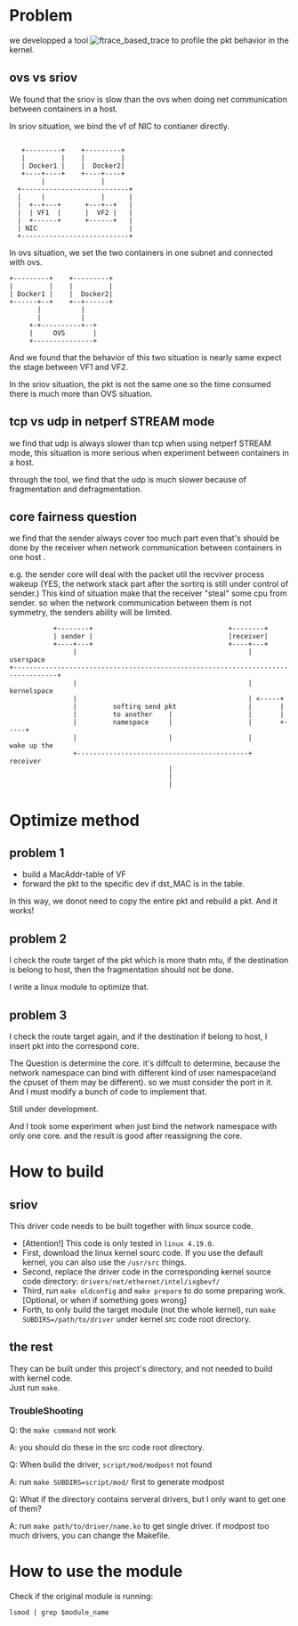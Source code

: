 # Problem 

we developped a tool ![ftrace_based_trace](https://gitlab.com/plehdeen/ftrace_baesd_trace) to profile the pkt behavior in the kernel.

## ovs vs sriov

We found that the sriov is slow than the ovs when doing net communication between containers in a host.

In sriov situation, we bind the vf of NIC to contianer directly.


```

   +---------+    +---------+
   |         |    |         |
   | Docker1 |    |  Docker2|
   +----+----+    +----+----+
        |              |
  +---------------------------+
  |     |              |      |
  |  +--+---+      +---+--+   |
  |  | VF1  |      |  VF2 |   |
  |  +------+      +------+   |
  | NIC                       |
  +---------------------------+

```

In ovs situation, we set the two containers in one subnet and connected with ovs.

```
+---------+    +---------+
|         |    |         |
| Docker1 |    |  Docker2|
+------+--+    +--+------+
       |          |
       |          |
     +-+----------+--+
     |     OVS       |
     +---------------+

```

And we found that the behavior of this two situation is nearly same expect the stage between VF1 and VF2. 

In the sriov situation, the pkt is not the same one so the time consumed there is much more than OVS situation.


## tcp vs udp in netperf STREAM mode

we find that udp is always slower than tcp when using netperf STREAM mode, this situation is more serious when experiment between 
containers in a host.

through the tool, we find that the udp is much slower because of fragmentation and defragmentation.

## core fairness question

we find that the sender always cover too much part even that's should be done by the receiver when network communication between 
containers in one host .

e.g. the sender core will deal with the packet util the recviver process wakeup (YES, the network stack part after the sortirq is 
still under control of sender.) This kind of situation make that the receiver "steal" some cpu from sender. so when the network
communication between them is not symmetry, the senders ability will be limited.

```
           +--------+                                  +--------+
           | sender |                                  |receiver|
           +----+---+                                  +----+---+
                |                                           |            userspace
+---------------------------------------------------------------------------------+
                |                                           |            kernelspace
                |                                           | <-----+
                |         softirq send pkt                  |       |
                |         to another    |                   |       |
                |         namespace     |                   |       +-----+
                |                       |                   |         wake up the
                +-------------------------------------------+         receiver
                                        |
                                        |
                                        |

```

# Optimize method

## problem 1 

- build a MacAddr-table of VF
- forward the pkt to the specific dev if dst_MAC is in the table.

In this way, we donot need to copy the entire pkt and rebuild a pkt. And it works!

## problem 2 

I check the route target of the pkt which is more thatn mtu, if the destination is belong to host, then 
the fragmentation should not be done. 

I write a linux module to optimize that.

## problem 3

I check the route target again, and if the destination if belong to host, I insert pkt into the correspond core.

The Question is 
determine the core. it's diffcult to determine,  because the network namespace can bind with different kind of 
user namespace(and the cpuset of them may be different). so we must consider the port in it. And I must modify 
a bunch of code to implement that.

Still under development. 

And I took some experiment when just bind the network namespace with only one core. and the result is good after 
reassigning the core.

# How to build

## sriov
This driver code needs to be built together with linux source code.  
- [Attention!] This code is only tested in `linux 4.19.0`.  
- First, download[](https://www.kernel.org/) the linux kernel sourc code. If you use the default kernel, you can also use the `/usr/src` things.  
- Second, replace the driver code in the corresponding kernel source code directory: `drivers/net/ethernet/intel/ixgbevf/`
- Third, run `make oldconfig` and `make prepare` to do some preparing work. [Optional, or when if something goes wrong]  
- Forth, to only build the target module (not the whole kernel), run `make SUBDIRS=/path/to/driver` under kernel src code root directory.  

## the rest
They can be built under this project's directory, and not needed to build with kernel code.  
Just run `make`.

### TroubleShooting

Q: the `make command` not work

A: you should do these in the src code root directory.

Q: When bulid the driver, `script/mod/modpost` not found

A: run `make SUBDIRS=script/mod/` first to generate modpost

Q: What if the directory contains serveral drivers, but I only want to get one of them?

A: run `make path/to/driver/name.ko` to get single driver. if modpost too much drivers, you can change the Makefile.


# How to use the module
Check if the original module is running:
```
lsmod | grep $module_name
```



